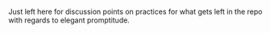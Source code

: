 Just left here for discussion points on practices for what gets left in the repo 
with regards to elegant promptitude.